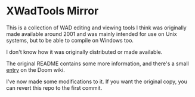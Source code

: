 # XWadTools Mirror

This is a collection of WAD editing and viewing tools I think was originally made available around 2001 and was mainly intended for use on Unix systems, but to be able to compile on Windows too.

I don't know how it was originally distributed or made available.

The original README contains some more information, and there's a small [entry](https://doomwiki.org/wiki/XWadTools) on the Doom wiki.

I've now made some modifications to it. If you want the original copy, you can revert this repo to the first commit.

